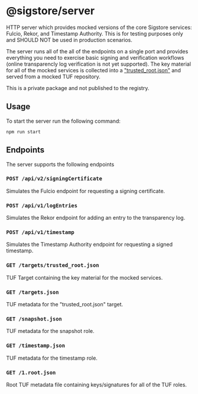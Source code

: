 # @sigstore/server

HTTP server which provides mocked versions of the core Sigstore services:
Fulcio, Rekor, and Timestamp Authority. This is for testing purposes only and
SHOULD NOT be used in production scenarios.

The server runs all of the all of the endpoints on a single port and provides
everything you need to exercise basic signing and verification workflows (online
transparencly log verification is not yet supported). The key material for all
of the mocked services is collected into a ["trusted_root.json"][1] and served
from a mocked TUF repository.

This is a private package and not published to the registry.

## Usage

To start the server run the following command:

```
npm run start
```

## Endpoints

The server supports the following endpoints

### `POST /api/v2/signingCertificate`

Simulates the Fulcio endpoint for requesting a signing certificate.

### `POST /api/v1/logEntries`

Simulates the Rekor endpoint for adding an entry to the transparency log.

### `POST /api/v1/timestamp`

Simulates the Timestamp Authority endpoint for requesting a signed timestamp.

### `GET /targets/trusted_root.json`

TUF Target containing the key material for the mocked services.

### `GET /targets.json`

TUF metadata for the "trusted_root.json" target.

### `GET /snapshot.json`

TUF metadata for the snapshot role.

### `GET /timestamp.json`

TUF metadata for the timestamp role.

### `GET /1.root.json`

Root TUF metadata file containing keys/signatures for all of the TUF roles.

[1]: https://github.com/sigstore/protobuf-specs/blob/629b7aa96a81a3c5883d064ecb207a1b60cc0724/protos/sigstore_trustroot.proto#L83-L101
